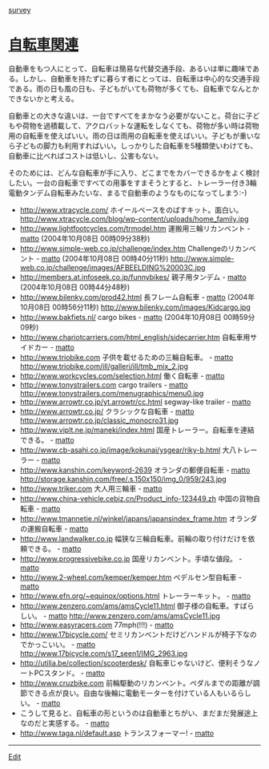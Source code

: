 ---
---
[survey](/survey)

# [自転車関連](/自転車関連)
自動車をもつ人にとって、自転車は簡易な代替交通手段、あるいは単に趣味である。しかし、自動車を持たずに暮らす者にとっては、自転車は中心的な交通手段である。雨の日も風の日も、子どもがいても荷物が多くても、自転車でなんとかできないかと考える。

自動車との大きな違いは、一台ですべてをまかなう必要がないこと。荷台に子どもや荷物を過積載して、アクロバットな運転をしなくても、荷物が多い時は荷物用の自転車を使えばいい。雨の日は雨用の自転車を使えばいい。子どもが重いなら子どもの脚力も利用すればいい。しっかりした自転車を5種類使いわけても、自動車に比べればコストは低いし、公害もない。

そのためには、どんな自転車が手に入り、どこまでをカバーできるかをよく検討したい。一台の自転車ですべての用事をすまそうとすると、トレーラー付き3輪電動タンデム自転車みたいな、まるで自動車のようなものになってしまう:-)

*  http://www.xtracycle.com/ ホイールベースをのばすキット。面白い。 http://www.xtracycle.com/blog/wp-content/uploads/home_family.jpg
* http://www.lightfootcycles.com/trmodel.htm 運搬用三輪リカンベント - [matto](/matto) (2004年10月08日 00時09分38秒)
* http://www.simple-web.co.jp/challenge/index.htm Challengeのリカンベント - [matto](/matto) (2004年10月08日 00時40分11秒) http://www.simple-web.co.jp/challenge/images/AFBEELDING%20003C.jpg
* http://members.at.infoseek.co.jp/funnybikes/ 親子用タンデム - [matto](/matto) (2004年10月08日 00時44分48秒)
* http://www.bilenky.com/prod42.html 長フレーム自転車 - [matto](/matto) (2004年10月08日 00時56分11秒) http://www.bilenky.com/images/Kidcargo.jpg
* http://www.bakfiets.nl/ cargo bikes - [matto](/matto) (2004年10月08日 00時59分09秒)
* http://www.chariotcarriers.com/html_english/sidecarrier.htm 自転車用サイドカー - [matto](/matto) 
* http://www.triobike.com 子供を載せるための三輪自転車。 - [matto](/matto)  http://www.triobike.com/ill/galleri/ill/tmb_mix_2.jpg
* http://www.workcycles.com/selection.html 働く自転車 - [matto](/matto) 
* http://www.tonystrailers.com cargo trailers - [matto](/matto)  http://www.tonystrailers.com/menugraphics/menu0.jpg
* http://www.arrowtr.co.jp/yt.arrowtr/cc.html segway-like trailer - [matto](/matto) 
* http://www.arrowtr.co.jp/ クラシックな自転車 - [matto](/matto)  http://www.arrowtr.co.jp/classic_monocro31.jpg
* http://www.viplt.ne.jp/maneki/index.html 国産トレーラー。自転車を連結できる。 - [matto](/matto) 
* http://www.cb-asahi.co.jp/image/kokunai/ysgear/riky-b.html 大八トレーラー - [matto](/matto) 
* http://www.kanshin.com/keyword-2639 オランダの郵便自転車 - [matto](/matto)  http://storage.kanshin.com/free/.s.150x150/img_0/959/243.jpg
* http://www.triker.com 大人用三輪車 - [matto](/matto) 
* http://www.china-vehicle.cebiz.cn/Product_info-123449.zh 中国の貨物自転車 - [matto](/matto) 
* http://www.tmannetje.nl/winkel/japans/japansindex_frame.htm オランダの運搬自転車 - [matto](/matto) 
* http://www.landwalker.co.jp 幅狭な三輪自転車。前輪の取り付けだけを依頼できる。 - [matto](/matto) 
* http://www.progressivebike.co.jp 国産リカンベント。手頃な値段。 - [matto](/matto) 
* http://www.2-wheel.com/kemper/kemper.htm ペデルセン型自転車 - [matto](/matto) 
* http://www.efn.org/~equinox/options.html トレーラーキット。 - [matto](/matto) 
* http://www.zenzero.com/ams/amsCycle11.html 御子様の自転車。すばらしい。 - [matto](/matto)  http://www.zenzero.com/ams/amsCycle11.jpg
* http://www.easyracers.com 77mph(!!!) - [matto](/matto) 
* http://www.17bicycle.com/ セミリカンベントだけどハンドルが椅子下なのでかっこいい。 - [matto](/matto)  http://www.17bicycle.com/s17_seen1/IMG_2963.jpg
* http://utilia.be/collection/scooterdesk/ 自転車じゃないけど、便利そうなノートPCスタンド。 - [matto](/matto) 
* http://www.cruzbike.com 前輪駆動のリカンベント。ペダルまでの距離が調節できる点が良い。自由な後輪に電動モーターを付けている人もいるらしい。 - [matto](/matto) 
* こうして見ると、自転車の形というのは自動車とちがい、まだまだ発展途上なのだと実感する。 - [matto](/matto) 
* http://www.taga.nl/default.asp トランスフォーマー! - [matto](/matto) 
<!--  -->




----
[Edit](https://github.com/vitroid/vitroid.github.io/edit/master/MD/自転車関連.md)
